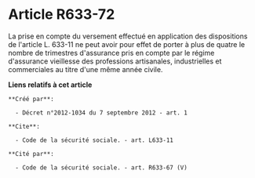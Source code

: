 # Article R633-72

La prise en compte du versement effectué en application des dispositions de l'article L. 633-11 ne peut avoir pour effet de
porter à plus de quatre le nombre de trimestres d'assurance pris en compte par le régime d'assurance vieillesse des
professions artisanales, industrielles et commerciales au titre d'une même année civile.

**Liens relatifs à cet article**

	**Créé par**:

	  - Décret n°2012-1034 du 7 septembre 2012 - art. 1

	**Cite**:

	  - Code de la sécurité sociale. - art. L633-11

	**Cité par**:

	  - Code de la sécurité sociale. - art. R633-67 (V)
